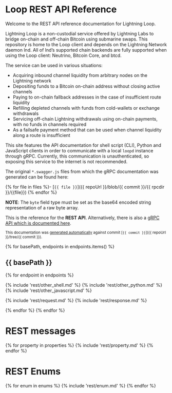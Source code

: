 # Loop REST API Reference

Welcome to the REST API reference documentation for Lightning Loop.

Lightning Loop is a non-custodial service offered by Lightning Labs to bridge
on-chain and off-chain Bitcoin using submarine swaps. This repository is home to
the Loop client and depends on the Lightning Network daemon lnd. All of lnd’s
supported chain backends are fully supported when using the Loop client:
Neutrino, Bitcoin Core, and btcd.

The service can be used in various situations:

* Acquiring inbound channel liquidity from arbitrary nodes on the Lightning
  network
* Depositing funds to a Bitcoin on-chain address without closing active
  channels
* Paying to on-chain fallback addresses in the case of insufficient route
  liquidity
* Refilling depleted channels with funds from cold-wallets or exchange
  withdrawals
* Servicing off-chain Lightning withdrawals using on-chain payments, with no
  funds in channels required
* As a failsafe payment method that can be used when channel liquidity along a
  route is insufficient

This site features the API documentation for shell script (CLI), Python and
JavaScript clients in order to communicate with a local `loopd` instance through
gRPC. Currently, this communication is unauthenticated, so exposing this service
to the internet is not recommended.

The original `*.swagger.js` files from which the gRPC documentation was generated
can be found here:

{% for file in files %}- [`{{ file }}`]({{ repoUrl }}/blob/{{ commit }}/{{ rpcdir }}/{{file}})
{% endfor %}

**NOTE**: The `byte` field type must be set as the base64 encoded string
representation of a raw byte array.


This is the reference for the **REST API**. Alternatively, there is also a [gRPC
API which is documented here](#loop-grpc-api-reference).

<small>This documentation was
[generated automatically](https://github.com/lightninglabs/lightning-api) against commit
[`{{ commit }}`]({{ repoUrl }}/tree/{{ commit }}).</small>

{% for basePath, endpoints in endpoints.items() %}
## {{ basePath }}
{% for endpoint in endpoints %}

{% include 'rest/other_shell.md' %}
{% include 'rest/other_python.md' %}
{% include 'rest/other_javascript.md' %}

{% include 'rest/request.md' %}
{% include 'rest/response.md' %}

{% endfor %}
{% endfor %}

# REST messages
{% for property in properties %}
{% include 'rest/property.md' %}
{% endfor %}

# REST Enums
{% for enum in enums %}
{% include 'rest/enum.md' %}
{% endfor %}
